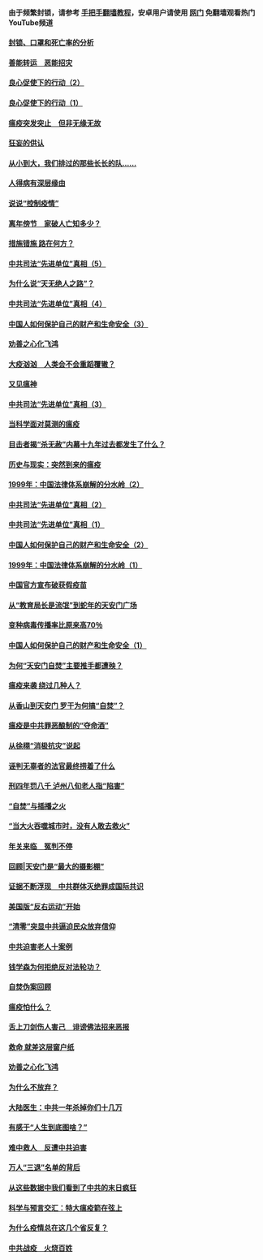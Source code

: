 #### 由于频繁封锁，请参考 [手把手翻墙教程](https://github.com/gfw-breaker/guides/wiki/)，安卓用户请使用 [网门](https://github.com/gfw-breaker/nogfw/blob/master/dl.md?t=03020300) 免翻墙观看热门YouTube频道 

#### [封锁、口罩和死亡率的分析](../pages/19/421495.md?t=03020300) 

#### [善能转运　恶能招灾](../pages/19/421334.md?t=03020300) 

#### [良心促使下的行动（2）](../pages/19/421361.md?t=03020300) 

#### [良心促使下的行动（1）](../pages/19/421302.md?t=03020300) 

#### [瘟疫突发突止　但非无缘无故](../pages/19/421281.md?t=03020300) 

#### [狂妄的供认](../pages/19/421199.md?t=03020300) 

#### [从小到大，我们排过的那些长长的队……](../pages/19/421243.md?t=03020300) 

#### [人得病有深层缘由](../pages/19/420864.md?t=03020300) 

#### [说说“控制疫情”](../pages/19/420831.md?t=03020300) 

#### [离年傍节　家破人亡知多少？](../pages/19/420563.md?t=03020300) 

#### [措施错施  路在何方？](../pages/19/420076.md?t=03020300) 

#### [中共司法“先进单位”真相（5）](../pages/19/419453.md?t=03020300) 

#### [为什么说“天无绝人之路”？](../pages/19/419618.md?t=03020300) 

#### [中共司法“先进单位”真相（4）](../pages/19/419452.md?t=03020300) 

#### [中国人如何保护自己的财产和生命安全（3）](../pages/19/419405.md?t=03020300) 

#### [劝善之心化飞鸿](../pages/19/418758.md?t=03020300) 

#### [大疫汹汹　人类会不会重蹈覆辙？](../pages/19/419691.md?t=03020300) 

#### [又见瘟神](../pages/19/419225.md?t=03020300) 

#### [中共司法“先进单位”真相（3）](../pages/19/419451.md?t=03020300) 

#### [当科学面对莫测的瘟疫](../pages/19/419625.md?t=03020300) 

#### [目击者揭“杀无赦”内幕十九年过去都发生了什么？](../pages/19/419617.md?t=03020300) 

#### [历史与现实：突然到来的瘟疫](../pages/19/419619.md?t=03020300) 

#### [1999年：中国法律体系崩解的分水岭（2）](../pages/19/419455.md?t=03020300) 

#### [中共司法“先进单位”真相（2）](../pages/19/419450.md?t=03020300) 

#### [中共司法“先进单位”真相（1）](../pages/19/419449.md?t=03020300) 

#### [中国人如何保护自己的财产和生命安全（2）](../pages/19/419404.md?t=03020300) 

#### [1999年：中国法律体系崩解的分水岭（1）](../pages/19/419454.md?t=03020300) 

#### [中国官方宣布破获假疫苗](../pages/19/419504.md?t=03020300) 

#### [从“教育局长是流氓”到蛇年的天安门广场](../pages/19/419470.md?t=03020300) 

#### [变种病毒传播率比原来高70％](../pages/19/419456.md?t=03020300) 

#### [中国人如何保护自己的财产和生命安全（1）](../pages/19/419403.md?t=03020300) 

#### [为何“天安门自焚”主要推手都遭殃？](../pages/19/419348.md?t=03020300) 

#### [瘟疫来袭 绕过几种人？](../pages/19/419349.md?t=03020300) 

#### [从香山到天安门 罗干为何搞“自焚”？](../pages/19/419270.md?t=03020300) 

#### [瘟疫是中共罪恶酿制的“夺命酒”](../pages/19/419223.md?t=03020300) 

#### [从徐栩“消极抗灾”说起](../pages/19/419224.md?t=03020300) 

#### [诬判无辜者的法官最终捞着了什么](../pages/19/419268.md?t=03020300) 

#### [刑四年罚八千 泸州八旬老人指“陷害”](../pages/19/419232.md?t=03020300) 

#### [“自焚”与插播之火](../pages/19/419226.md?t=03020300) 

#### [“当大火吞噬城市时，没有人敢去救火”](../pages/19/419077.md?t=03020300) 

#### [年关来临　冤判不停](../pages/19/419093.md?t=03020300) 

#### [回顾|天安门是“最大的摄影棚”](../pages/19/380866.md?t=03020300) 

#### [证据不断浮现　中共群体灭绝罪成国际共识](../pages/19/419031.md?t=03020300) 

#### [美国版“反右运动”开始](../pages/19/419030.md?t=03020300) 

#### [“清零”突显中共逼迫民众放弃信仰](../pages/19/418995.md?t=03020300) 

#### [中共迫害老人十案例](../pages/19/418831.md?t=03020300) 

#### [钱学森为何拒绝反对法轮功？](../pages/19/418905.md?t=03020300) 

#### [自焚伪案回顾](../pages/19/418799.md?t=03020300) 

#### [瘟疫怕什么？](../pages/19/418800.md?t=03020300) 

#### [舌上刀剑伤人害己　诽谤佛法招来恶报](../pages/19/418731.md?t=03020300) 

#### [救命 就差这层窗户纸](../pages/19/418706.md?t=03020300) 

#### [劝善之心化飞鸿](../pages/19/416766.md?t=03020300) 

#### [为什么不放弃？](../pages/19/418691.md?t=03020300) 

#### [大陆医生：中共一年杀掉你们十几万](../pages/19/418670.md?t=03020300) 

#### [有感于“人生到底图啥？”](../pages/19/418624.md?t=03020300) 

#### [难中救人　反遭中共迫害](../pages/19/418414.md?t=03020300) 

#### [万人“三退”名单的背后](../pages/19/418505.md?t=03020300) 

#### [从这些数据中我们看到了中共的末日疯狂](../pages/19/418420.md?t=03020300) 

#### [科学与预言交汇：特大瘟疫箭在弦上](../pages/19/418266.md?t=03020300) 

#### [为什么疫情总在这几个省反复？](../pages/19/418219.md?t=03020300) 

#### [中共战疫　火烧百姓](../pages/19/418220.md?t=03020300) 

